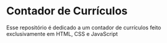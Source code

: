 # Contador de Currículos

Esse repositório é dedicado a um contador de currículos feito exclusivamente em HTML, CSS e JavaScript
